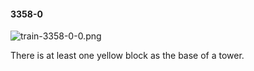 #### 3358-0
![train-3358-0-0.png](https://github.com/lil-lab/nlvr/raw/master/nlvr/train/images/1/train-3358-0-0.png "train-3358-0-0.png")

There is at least one yellow block as the base of a tower.